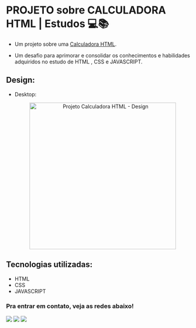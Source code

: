 # PROJETO sobre CALCULADORA HTML | Estudos 💻📚

* Um projeto sobre uma <a href="https://matias-ezequiel-correa.github.io/projeto-calculadora-html/" target="_blank">Calculadora HTML</a>.

* Um desafio para aprimorar e consolidar os conhecimentos e habilidades adquiridos no estudo de HTML , CSS e JAVASCRIPT. 

## Design:
* Desktop:
[<p align="center"><img height="400em" src="./design/projeto-calculadora-html.PNG" alt=" Projeto Calculadora HTML - Design">](https://matias-ezequiel-correa.github.io/projeto-calculadora-html/)<p>

## Tecnologias utilizadas:

 * HTML
 * CSS
 * JAVASCRIPT

 ### Pra entrar em contato, veja as redes abaixo!
 
<div> 
  <a href="https://instagram.com/maticorrea10" target="_blank"><img src="https://img.shields.io/badge/-Instagram-%23E4405F?style=for-the-badge&logo=instagram&logoColor=white" target="_blank"></a>
  <a href = "https://matiasecorrea19@gmail.com"><img src="https://img.shields.io/badge/-Gmail-%23333?style=for-the-badge&logo=gmail&logoColor=white" target="_blank"></a>
  <a href="https://www.linkedin.com/in/matías-ezequiel-correa" target="_blank"><img src="https://img.shields.io/badge/-LinkedIn-%230077B5?style=for-the-badge&logo=linkedin&logoColor=white" target="_blank"></a> 
</div>
